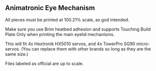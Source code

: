 ## Animatronic Eye Mechanism

All pieces must be printed at 100.21% scale, as god intended.

Make sure you use Brim heatbed adhesion and supports Touching Build Plate Only when printing the main eyelid mechanisms.

This will fit 4x Hextronik HX5010 servos, and 4x TowerPro SG90 micro-servos. (You can replace them with other brands so long as they are the same size.)

Files labeled as official are up to scale.


